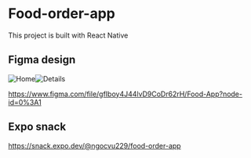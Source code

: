 # Food-order-app
This project is built with React Native 

## Figma design
![Home](https://user-images.githubusercontent.com/60380217/138552497-e6ddd3a5-b355-4386-838b-6feb066af793.png)![Details](https://user-images.githubusercontent.com/60380217/138552514-a9c9e61a-307c-4346-bab2-8fd7bb620de1.png)

https://www.figma.com/file/gfIboy4J44lvD9CoDr62rH/Food-App?node-id=0%3A1

## Expo snack
https://snack.expo.dev/@ngocvu229/food-order-app
